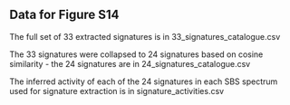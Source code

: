 ## Data for Figure S14

The full set of 33 extracted signatures is in 33_signatures_catalogue.csv

The 33 signatures were collapsed to 24 signatures based on cosine similarity - the 24 signatures are in 24_signatures_catalogue.csv

The inferred activity of each of the 24 signatures in each SBS spectrum used for signature extraction is in signature_activities.csv
